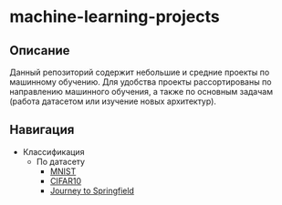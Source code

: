 # machine-learning-projects

## Описание

Данный репозиторий содержит небольшие и средние проекты по машинному обучению. Для удобства проекты рассортированы по направлению машинного обучения,
а также по основным задачам (работа датасетом или изучение новых архитектур).

## Навигация

* Классификация
    * По датасету
        * [MNIST](https://github.com/Mark-Sherman-SE/machine-learning-projects/tree/master/Classification/By%20dataset/MNIST)
        * [CIFAR10](https://github.com/Mark-Sherman-SE/machine-learning-projects/tree/master/Classification/By%20dataset/CIFAR10)
        * [Journey to Springfield](https://github.com/Mark-Sherman-SE/machine-learning-projects/tree/master/Classification/By%20dataset/Journey%20to%20Springfield)
